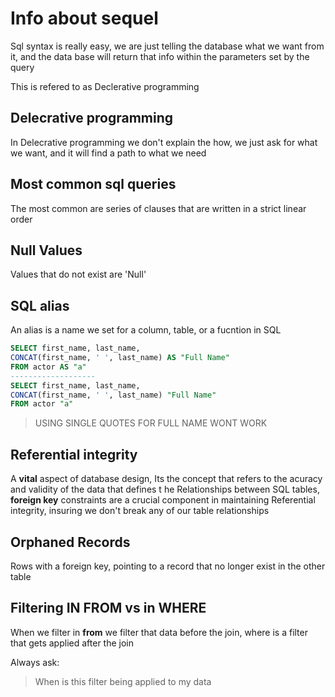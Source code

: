 # Info about sequel

Sql syntax is really easy, we are just telling the database what we want from it, and the data base will return that info within the parameters set by the query

This is refered to as Declerative programming

## Delecrative programming

In Delecrative programming we don't explain the how, we just ask for what we want, and it will find a path to what we need

## Most common sql queries

The most common are series of clauses that are written in a strict linear order

## Null Values

Values that do not exist are 'Null'

## SQL alias

An alias is a name we set for a column, table, or a fucntion in SQL

```sql
SELECT first_name, last_name, 
CONCAT(first_name, ' ', last_name) AS "Full Name"
FROM actor AS "a"
------------------- 
SELECT first_name, last_name, 
CONCAT(first_name, ' ', last_name) "Full Name"
FROM actor "a"
```
> USING SINGLE QUOTES FOR FULL NAME WONT WORK

## Referential integrity

A **vital** aspect of database design, Its the concept that refers to the acuracy and validity of the data that defines t he Relationships between SQL tables, **foreign key** constraints are a crucial component in maintaining Referential integrity, insuring we don't break any of our table relationships

## Orphaned Records

Rows with a foreign key, pointing to a record that no longer exist in the other table

## Filtering IN FROM vs in WHERE

When we filter in **from** we filter that data before the join, where is a filter that gets applied after the join

Always ask:
> When is this filter being applied to my data